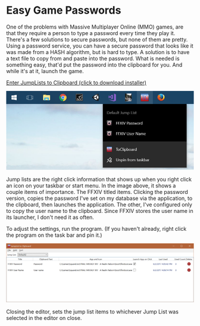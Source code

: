 # Easy Game Passwords
One of the problems with Massive Multiplayer Online (MMO) games, are that they require a person to type a password every time they play it. There's a few solutions to secure passwords, but none of them are pretty. Using a password service, you can have a secure password that looks like it was made from a HASH algorithm, but is hard to type. A solution is to have a text file to copy from and paste into the password. What is needed is something easy, that'd put the password into the clipboard for you. And while it's at it, launch the game.

[Enter JumpLists to Clipboard (click to download installer)](Releases/ToClipboard.msi)

![To Clipboard](/resources/ToClipboard.png?raw=true "To Clipboard")

Jump lists are the right click information that shows up when you right click an icon on your taskbar or start menu. In the image above, it shows a couple items of importance. The FFXIV titled items. Clicking the password version, copies the password I've set on my database via the application, to the clipboard, then launches the application. The other, I've configured only to copy the user name to the clipboard. Since FFXIV stores the user name in its launcher, I don't need it as often.

To adjust the settings, run the program. (If you haven't already, right click the program on the task bar and pin it.)

![To Clipboard Editor](/resources/Editor.png?raw=true "To Clipboard Editor")

Closing the editor, sets the jump list items to whichever Jump List was selected in the editor on close.
